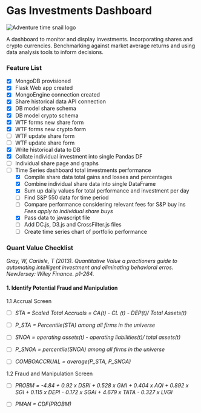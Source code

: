 # Gas Investments Dashboard

![Adventure time snail logo](https://vignette.wikia.nocookie.net/adventuretimewithfinnandjake/images/0/07/Waving_Snail.png/revision/latest?cb=20120729225549)

A dashboard to monitor and display investments. Incorporating shares and crypto currencies.
Benchmarking against market average returns and using data analysis tools to inform decisions.

### Feature List
 - [x] MongoDB provisioned
 - [x] Flask Web app created
 - [x] MongoEngine connection created
 - [x] Share historical data API connection
 - [x] DB model share schema
 - [x] DB model crypto schema
 - [x] WTF forms new share form
 - [x] WTF forms new crypto form
 - [ ] WTF update share form
 - [ ] WTF update share form
 - [x] Write historical data to DB
 - [x] Collate individual investment into single Pandas DF
 - [ ] Individual share page and graphs
 - [ ] Time Series dashboard total investments performance
    - [x] Compile share data total gains and losses and percentages
    - [x] Combine individual share data into single DataFrame
    - [x] Sum up daily values for total performance and investment per day
    - [ ] Find S&P 550 data for time period
    - [ ] Compare performance considering relevant fees for S&P buy ins 
        *Fees apply to individual share buys*
    - [x] Pass data to javascript file
    - [ ] Add DC.js, D3.js and CrossFilter.js files
    - [ ] Create time series chart of portfolio performance
 
 ### Quant Value Checklist
 *Gray, W, Carlisle, T (2013). Quantitative Value a practioners guide to automating intelligent investment and eliminating behavioral erros. NewJersey: Wiley Finance. p1-264.*
 
 
 #### 1. Identify Potential Fraud and Manipulation
 1.1 Accrual Screen
 
- [ ] *STA = Scaled Total Accruals = CA(t) - CL (t) - DEP(t)/ Total Assets(t)*

- [ ] *P_STA = Percentile(STA) among all firms in the universe*

- [ ] *SNOA = operating assets(t) - operating liabilities(t)/ total assets(t)*

- [ ] *P_SNOA = percentile(SNOA) among all firms in the universe*

- [ ] *COMBOACCRUAL = average(P_STA, P_SNOA)*

1.2 Fraud and Manipulation Screen

- [ ] *PROBM = -4.84 + 0.92 x DSRI + 0.528 x GMI + 0.404 x AQI + 0.892 x SGI + 0.115 x DEPI - 0.172 x SGAI + 4.679 x TATA - 0.327 x LVGI*
 
- [ ] *PMAN = CDF(PROBM)* 
